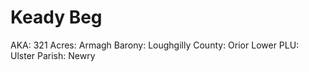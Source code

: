 # Keady Beg

AKA: 321
Acres: Armagh
Barony: Loughgilly
County: Orior Lower
PLU: Ulster
Parish: Newry